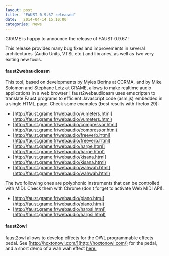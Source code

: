 ```yaml
---
layout: post
title:  "FAUST 0.9.67 released"
date:   2014-04-14 15:10:00
categories: news
---
```


GRAME is happy to announce the release of FAUST 0.9.67 !

This release provides many bug fixes and improvements in several architectures (Audio Units, VTSi, etc.) and libraries, as well as two very exiting new tools.

#### faust2webaudioasm ####

This tool, based on developments by Myles Borins at CCRMA, and by Mike Solomon and Stephane Letz at GRAME, allows to make realtime audio applications in a web browser ! faust2webaudioasm uses emscripten to translate Faust programs to efficient Javascript code (asm.js) embedded in a single HTML page. Check some examples (best results with firefox 29):

- [http://faust.grame.fr/webaudio/vumeters.html](http://faust.grame.fr/webaudio/vumeters.html)
- [http://faust.grame.fr/webaudio/compressor.html](http://faust.grame.fr/webaudio/compressor.html)
- [http://faust.grame.fr/webaudio/freeverb.html](http://faust.grame.fr/webaudio/freeverb.html)
- [http://faust.grame.fr/webaudio/harpe.html](http://faust.grame.fr/webaudio/harpe.html)
- [http://faust.grame.fr/webaudio/kisana.html](http://faust.grame.fr/webaudio/kisana.html)
- [http://faust.grame.fr/webaudio/wahwah.html](http://faust.grame.fr/webaudio/wahwah.html)
 
The two following ones are polyphonic instruments that can be controlled with MIDI. Check them with Chrome (don't forget to activate Web MIDI API).

- [http://faust.grame.fr/webaudio/piano.html](http://faust.grame.fr/webaudio/piano.html)
- [http://faust.grame.fr/webaudio/harpsi.html](http://faust.grame.fr/webaudio/harpsi.html)

#### faust2owl ####

faust2owl allows to develop effects for the OWL programmable effects pedal. See [http://hoxtonowl.com/](http://hoxtonowl.com/) for the pedal, and a short demo of a wah wah effect [here.](https://plus.google.com/u/0/photos/107719207245386120799/albums/5992899364872321153/5992899369025973874)